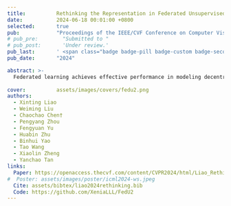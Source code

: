 ```yaml
---
title:          Rethinking the Representation in Federated Unsupervised Learning with Non-IID Data
date:           2024-06-18 00:01:00 +0800
selected:       true
pub:            "Proceedings of the IEEE/CVF Conference on Computer Vision and Pattern Recognition (CVPR)"
# pub_pre:        "Submitted to "
# pub_post:       'Under review.'
pub_last:       ' <span class="badge badge-pill badge-custom badge-secondary">CCF A Conference</span><span class="badge badge-pill badge-custom badge-warning">Poster</span>'
pub_date:       "2024"

abstract: >-
  Federated learning achieves effective performance in modeling decentralized data. In practice client data are not well-labeled which makes it potential for federated unsupervised learning (FUSL) with non-IID data. However the performance of existing FUSL methods suffers from insufficient representations i.e. (1) representation collapse entanglement among local and global models and (2) inconsistent representation spaces among local models. The former indicates that representation collapse in local model will subsequently impact the global model and other local models. The latter means that clients model data representation with inconsistent parameters due to the deficiency of supervision signals. In this work we propose FedU2 which enhances generating uniform and unified representation in FUSL with non-IID data. Specifically FedU2 consists of flexible uniform regularizer (FUR) and efficient unified aggregator (EUA). FUR in each client avoids representation collapse via dispersing samples uniformly and EUA in server promotes unified representation by constraining consistent client model updating. To extensively validate the performance of FedU2 we conduct both cross-device and cross-silo evaluation experiments on two benchmark datasets i.e. CIFAR10 and CIFAR100.
  
cover:          assets/images/covers/fedu2.png
authors:
  - Xinting Liao
  - Weiming Liu
  - Chaochao Chen†
  - Pengyang Zhou
  - Fengyuan Yu
  - Huabin Zhu
  - Binhui Yao
  - Tao Wang
  - Xiaolin Zheng
  - Yanchao Tan
links:
  Paper: https://openaccess.thecvf.com/content/CVPR2024/html/Liao_Rethinking_the_Representation_in_Federated_Unsupervised_Learning_with_Non-IID_Data_CVPR_2024_paper.html
#  Poster: assets/images/poster/icml2024-ws.jpeg
  Cite: assets/bibtex/liao2024rethinking.bib
  Code: https://github.com/XeniaLLL/FedU2
---
```



